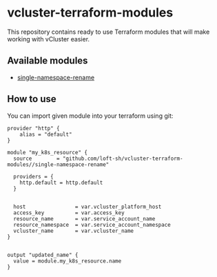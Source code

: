 # vcluster-terraform-modules

This repository contains ready to use Terraform modules that will make working with vCluster easier.

## Available modules

- [single-namespace-rename](single-namespace-rename/README.md)

## How to use

You can import given module into your terraform using git:

```hcl
provider "http" {
    alias = "default"
}

module "my_k8s_resource" {
  source        = "github.com/loft-sh/vcluster-terraform-modules//single-namespace-rename"

  providers = {
    http.default = http.default
  }


  host                = var.vcluster_platform_host
  access_key          = var.access_key
  resource_name       = var.service_account_name
  resource_namespace  = var.service_account_namespace
  vcluster_name       = var.vcluster_name
}


output "updated_name" {
  value = module.my_k8s_resource.name
}
```
